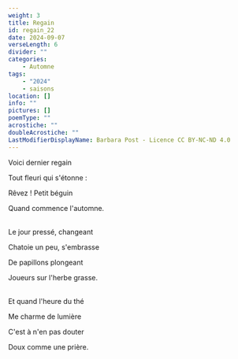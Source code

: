 ```yaml
---
weight: 3
title: Regain
id: regain_22
date: 2024-09-07
verseLength: 6
divider: ""
categories:
    - Automne
tags:
    - "2024"
    - saisons
location: []
info: ""
pictures: []
poemType: ""
acrostiche: ""
doubleAcrostiche: ""
LastModifierDisplayName: Barbara Post - Licence CC BY-NC-ND 4.0
---
```

Voici dernier regain

Tout fleuri qui s'étonne :

Rêvez ! Petit béguin

Quand commence l'automne.

 \
Le jour pressé, changeant

Chatoie un peu, s'embrasse

De papillons plongeant

Joueurs sur l'herbe grasse.

 \
Et quand l'heure du thé

Me charme de lumière

C'est à n'en pas douter

Doux comme une prière.
